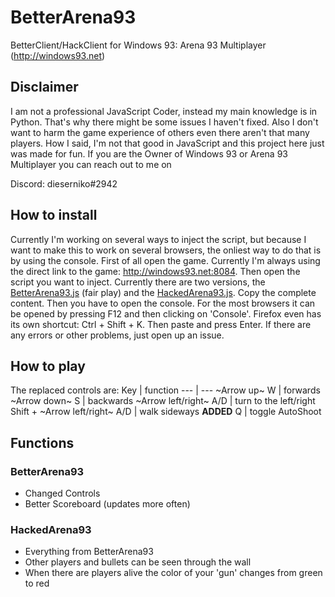 # BetterArena93
BetterClient/HackClient for Windows 93: Arena 93 Multiplayer (http://windows93.net)

## Disclaimer
I am not a professional JavaScript Coder, instead my main knowledge is in Python. That's why there might be some issues I haven't fixed. Also I don't want to harm the game experience of others even there aren't that many players. How I said, I'm not that good in JavaScript and this project here just was made for fun. If you are the Owner of Windows 93 or Arena 93 Multiplayer you can reach out to me on

Discord: dieserniko#2942

## How to install
Currently I'm working on several ways to inject the script, but because I want to make this to work on several browsers, the onliest way to do that is by using the console. First of all open the game. Currently I'm always using the direct link to the game: http://windows93.net:8084. Then open the script you want to inject. Currently there are two versions, the [BetterArena93.js](https://raw.githubusercontent.com/NikoHD203/BetterArena93/main/BetterArena93.js) (fair play) and the [HackedArena93.js](https://raw.githubusercontent.com/NikoHD203/BetterArena93/main/HackedArena93.js). Copy the complete content. Then you have to open the console. For the most browsers it can be opened by pressing F12 and then clicking on 'Console'. Firefox even has its own shortcut: Ctrl + Shift + K. Then paste and press Enter. If there are any errors or other problems, just open up an issue.

## How to play
The replaced controls are:
Key | function
--- | ---
~Arrow up~ W | forwards
~Arrow down~ S | backwards
~Arrow left/right~ A/D | turn to the left/right
Shift + ~Arrow left/right~ A/D | walk sideways
**ADDED** Q | toggle AutoShoot

## Functions
### BetterArena93
- Changed Controls
- Better Scoreboard (updates more often)
### HackedArena93
- Everything from BetterArena93
- Other players and bullets can be seen through the wall
- When there are players alive the color of your 'gun' changes from green to red

